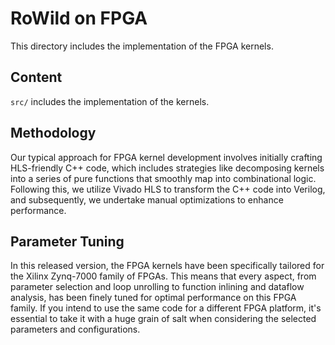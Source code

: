 # RoWild on FPGA
This directory includes the implementation of the FPGA kernels.

## Content
`src/` includes the implementation of the kernels.

## Methodology
Our typical approach for FPGA kernel development involves initially crafting
HLS-friendly C++ code, which includes strategies like decomposing kernels into
a series of pure functions that smoothly map into combinational logic.
Following this, we utilize Vivado HLS to transform the C++ code into Verilog,
and subsequently, we undertake manual optimizations to enhance performance.

## Parameter Tuning
In this released version, the FPGA kernels have been specifically tailored for
the Xilinx Zynq-7000 family of FPGAs. This means that every aspect, from
parameter selection and loop unrolling to function inlining and dataflow
analysis, has been finely tuned for optimal performance on this FPGA family.
If you intend to use the same code for a different FPGA platform, it's
essential to take it with a huge grain of salt when considering the selected
parameters and configurations.
